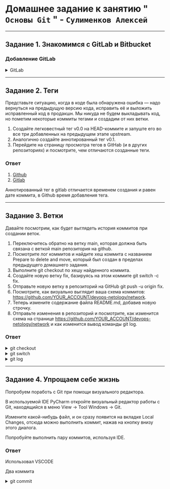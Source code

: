 # Домашнее задание к занятию " `Основы Git` " - `Сулименков Алексей`

---

## Задание 1. Знакомимся с GitLab и Bitbucket

### Добавление GitLab

<details> <summary>GitLab</summary>

```git
gitlab	git@gitlab.com:biparasite1/devops-netology.git (fetch)
gitlab	git@gitlab.com:biparasite1/devops-netology.git (push)
origin	https://github.com/biparasite/devops-netology.git (fetch)
origin	https://github.com/biparasite/devops-netology.git (push)
```

</details>

---

## Задание 2. Теги

Представьте ситуацию, когда в коде была обнаружена ошибка — надо вернуться на предыдущую версию кода, исправить её и выложить исправленный код в продакшн. Мы никуда не будем выкладывать код, но пометим некоторые коммиты тегами и создадим от них ветки.

1. Создайте легковестный тег v0.0 на HEAD-коммите и запуште его во все три добавленных на предыдущем этапе upstream.
2. Аналогично создайте аннотированный тег v0.1.
3. Перейдите на страницу просмотра тегов в GitHab (и в других репозиториях) и посмотрите, чем отличаются созданные теги.

### Ответ

1. [Github](https://github.com/biparasite/devops-netology/tags)
2. [Gitlab](https://gitlab.com/biparasite1/devops-netology/-/tags)

Аннотированный тег в gitlab отличается временем создания и равен дате коммита, в Github время добавления тега.

---

## Задание 3. Ветки

Давайте посмотрим, как будет выглядеть история коммитов при создании веток.

1. Переключитесь обратно на ветку main, которая должна быть связана с веткой main репозитория на github.
2. Посмотрите лог коммитов и найдите хеш коммита с названием Prepare to delete and move, который был создан в пределах предыдущего домашнего задания.
3. Выполните git checkout по хешу найденного коммита.
4. Создайте новую ветку fix, базируясь на этом коммите git switch -c fix.
5. Отправьте новую ветку в репозиторий на GitHub git push -u origin fix.
6. Посмотрите, как визуально выглядит ваша схема коммитов: https://github.com/YOUR_ACCOUNT/devops-netology/network.
7. Теперь измените содержание файла README.md, добавив новую строчку.
8. Отправьте изменения в репозиторий и посмотрите, как изменится схема на странице https://github.com/YOUR_ACCOUNT/devops-netology/network и как изменится вывод команды git log.

### Ответ

<details> <summary>git checkout </summary>

![git_checkout](https://github.com/biparasite/devops-netology/blob/main/git_checkout.png "git_checkout")

</details>

<details> <summary>git switch</summary>

![git_switch](https://github.com/biparasite/devops-netology/blob/main/git_switch.png "git_switch")

</details>

<details> <summary>git log</summary>

![git_log](https://github.com/biparasite/devops-netology/blob/main/git_log.png "git_log")

</details>

---

## Задание 4. Упрощаем себе жизнь

Попробуем поработь с Git при помощи визуального редактора.

В используемой IDE PyCharm откройте визуальный редактор работы с Git, находящийся в меню View -> Tool Windows -> Git.

Измените какой-нибудь файл, и он сразу появится на вкладке Local Changes, отсюда можно выполнить коммит, нажав на кнопку внизу этого диалога.

Попробуйте выполнить пару коммитов, используя IDE.

### Ответ

Использовал VSCODE

Два коммита

<details> <summary>git commit</summary>

![git commit](https://github.com/biparasite/devops-netology/blob/main/git_commit.png "git commit")

</details>